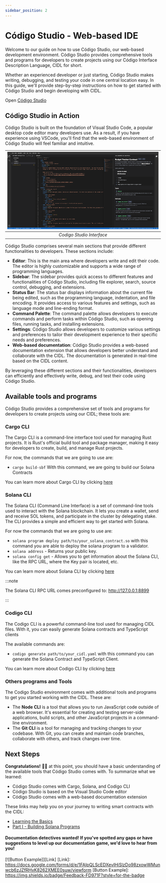 ```yaml
---
sidebar_position: 2
---
```


# Código Studio - Web-based IDE

Welcome to our guide on how to use Código Studio, our web-based development environment. Código Studio provides
comprehensive tools and programs for developers to create projects using our Código Interface Description Language, CIDL
for short.

Whether an experienced developer or just starting, Código Studio makes writing, debugging, and testing your code in one
central location easy. In this guide, we'll provide step-by-step instructions on how to get started with Código Studio
and begin developing with CIDL.

Open [Código Studio](https://studio.codigo.ai)

## Código Studio in Action

Código Studio is built on the foundation of Visual Studio Code, a popular desktop code editor many developers use. As a
result, if you have experience using VSCode, you'll find that the web-based environment of Código Studio will feel
familiar and intuitive.

| ![Codigo Studio](../../static/img/Codigo-Studio.png) |
|:----------------------------------------------------:|
|              *Codigo Studio Interface*               |

Código Studio comprises several main sections that provide different functionalities to developers. These sections
include:

- **Editor**: This is the main area where developers write and edit their code. The editor is highly customizable and
  supports a wide range of programming languages.
- **Sidebar**: The sidebar provides quick access to different features and functionalities of Código Studio, including
  file explorer, search, source control, debugging, and extensions.
- **Status Bar**: The status bar displays information about the current file being edited, such as the programming
  language, indentation, and file encoding. It provides access to various features and settings, such as language mode
  and line-ending format.
- **Command Palette**: The command palette allows developers to execute commands and perform tasks within Código Studio,
  such as opening files, running tasks, and installing extensions.
- **Settings**: Código Studio allows developers to customize various settings and preferences to tailor their
  development experience to their specific needs and preferences.
- **Web-based documentation**: Código Studio provides a web-based documentation extension that allows developers better
  understand and collaborate with the CIDL. The documentation is generated in real-time based on the CIDL content.

By leveraging these different sections and their functionalities, developers can efficiently and effectively write,
debug, and test their code using Código Studio.

## Available tools and programs

Código Studio provides a comprehensive set of tools and programs for developers to create projects using our CIDL; these
tools are:

### Cargo CLI

The Cargo CLI is a command-line interface tool used for managing Rust projects. It is Rust's official build tool and
package manager, making it easy for developers to create, build, and manage Rust projects.

For now, the commands that we are going to use are:

- `cargo build-sbf` With this command, we are going to build our Solana Contracts

You can learn more about Cargo CLI by clicking [here](https://doc.rust-lang.org/cargo/commands/index.html)

### Solana CLI

The Solana CLI (Command Line Interface) is a set of command-line tools used to interact with the Solana blockchain. It
lets you create a wallet, send and receive SOL tokens, and participate in the cluster by delegating stake. The CLI
provides a simple and efficient way to get started with Solana.

For now the commands that we are going to use are:

- `solana program deploy path/to/your_solana_contract.so` with this command you are able to deploy the solana program to
  a validator.
- `solana address` - Returns your public key.
- `solana config get` - Allows you to get information about the Solana CLI, like the RPC URL, where the Key pair is
  located, etc.

You can learn more about Solana CLI by clicking [here](https://docs.solana.com/cli/conventions)

:::note

The Solana CLI RPC URL comes preconfigured to: http://127.0.0.1:8899

:::

### Codigo CLI

The Codigo CLI is a powerful command-line tool used for managing CIDL files. With it, you can easily generate Solana
contracts and TypeScript clients

The available commands are:

- `codigo generate path/to/your_cidl.yaml` with this command you can generate the Solana Contract and TypeScript Client.

You can learn more about Codigo CLI by clicking [here](./codigo-cli.md)

### Others programs and Tools

The Codigo Studio environment comes with additional tools and programs to get you started working with the CIDL. These
are:

- The **Node CLI** is a tool that allows you to run JavaScript code outside of a web browser. It's essential for
  creating and testing server-side applications, build scripts, and other JavaScript projects in a command-line
  environment.
- The **Git CLI** is a tool for managing and tracking changes to your codebase. With Git, you can create and maintain
  code branches, collaborate with others, and track changes over time.

## Next Steps

**Congratulations!** 🎉👏 at this point, you should have a basic understanding of the available tools that Código Studio
comes with. To summarize what we learned:

- Código Studio comes with Cargo, Solana, and Codigo CLI
- Código Studio is based on the Visual Studio Code editor
- Código Studio comes with a web-based documentation extension

These links may help you on your journey to writing smart contracts with the CIDL:

- [Learning the Basics](../código-interface-description-language/learning-the-basics.md)
- [Part I - Building Solana Programs](../guides/part-1-building-solana-programs.md)

#### Documentation detectives wanted! If you've spotted any gaps or have suggestions to level up our documentation game, we'd love to hear from you!

[![Button Example]][Link]
[Link]: https://docs.google.com/forms/d/e/1FAIpQLScEDXevIHiSlzDo98zxowWMunwcb6zJZfRHvK8262XMEE0suw/viewform
[Button Example]: https://img.shields.io/badge/Feedback-FD971F?style=for-the-badge
